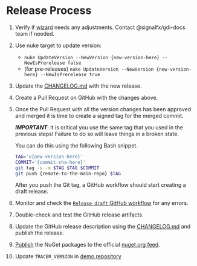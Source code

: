 # Release Process

1. Verify if [wizard](https://app.signalfx.com/#/integrations/dotnet-tracing/description)
needs any adjustments. Contact @signalfx/gdi-docs team if needed.

1. Use nuke target to update version:

    - `nuke UpdateVersion --NewVersion {new-version-here} --NewIsPrerelease false`
    - (for pre-releases)
      `nuke UpdateVersion --NewVersion {new-version-here} --NewIsPrerelease true`

1. Update the [CHANGELOG.md](../CHANGELOG.md) with the new release.

1. Create a Pull Request on GitHub with the changes above.

1. Once the Pull Request with all the version changes has been approved and merged
   it is time to create a signed tag for the merged commit.

   ***IMPORTANT***: It is critical you use the same tag
   that you used in the previous steps!
   Failure to do so will leave things in a broken state.

   You can do this using the following Bash snippet.

   ```bash
   TAG='v{new-version-here}'
   COMMIT='{commit-sha-here}'
   git tag -s -m $TAG $TAG $COMMIT
   git push {remote-to-the-main-repo} $TAG
   ```

   After you push the Git tag, a GitHub workflow should start creating a draft release.

1. Monitor and check the [`Release draft` GitHub workflow](https://github.com/signalfx/signalfx-dotnet-tracing/actions/workflows/release-draft.yml)
   for any errors.

1. Double-check and test the GitHub release artifacts.

1. Update the GitHub release description using the [CHANGELOG.md](../CHANGELOG.md)
   and publish the release.

1. [Publish](https://docs.microsoft.com/en-us/nuget/nuget-org/publish-a-package)
   the NuGet packages to the official [nuget.org feed](https://www.nuget.org/).

1. Update `TRACER_VERSION` in [demo repository](https://github.com/signalfx/microservices-demo/blob/main/src/cartservice/Dockerfile)
